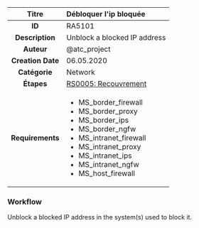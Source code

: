 | Titre                       | Débloquer l'ip bloquée         |
|:---------------------------:|:--------------------|
| **ID**                      | RA5101            |
| **Description**             | Unblock a blocked IP address   |
| **Auteur**                  | @atc_project        |
| **Creation Date**           | 06.05.2020 |
| **Catégorie**                | Network      |
| **Étapes**                   |[RS0005: Recouvrement](../Response_Stages/RS0005.md)| 
| **Requirements** |<ul><li>MS_border_firewall</li><li>MS_border_proxy</li><li>MS_border_ips</li><li>MS_border_ngfw</li><li>MS_intranet_firewall</li><li>MS_intranet_proxy</li><li>MS_intranet_ips</li><li>MS_intranet_ngfw</li><li>MS_host_firewall</li></ul>|

### Workflow

Unblock a blocked IP address in the system(s) used to block it.  
